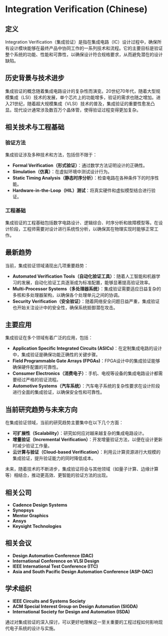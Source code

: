 # Integration Verification (Chinese)

## 定义

Integration Verification（集成验证）是指在集成电路（IC）设计过程中，确保所有设计模块能够在最终产品中协同工作的一系列技术和流程。它的主要目标是验证整个系统的功能、性能和可靠性，以确保设计符合规格要求，从而避免潜在的设计缺陷。

## 历史背景与技术进步

集成验证的概念随着集成电路设计的复杂性而演变。20世纪70年代，随着大型规模集成（LSI）技术的发展，单个芯片上的功能增多，验证的需求也随之增加。进入21世纪，随着超大规模集成（VLSI）技术的普及，集成验证的重要性愈发凸显。现代设计通常涉及数百万个晶体管，使得验证过程变得更加复杂。

## 相关技术与工程基础

### 验证方法

集成验证涉及多种技术和方法，包括但不限于：

- **Formal Verification（形式验证）**：通过数学方法证明设计的正确性。
- **Simulation（仿真）**：在虚拟环境中测试设计行为。
- **Static Timing Analysis（静态时序分析）**：检查电路在各种条件下的时序性能。
- **Hardware-in-the-Loop（HIL）测试**：将真实硬件和虚拟模型结合进行验证。

### 工程基础

集成验证的工程基础包括数字电路设计、逻辑综合、时序分析和故障模型等。在设计阶段，工程师需要对设计进行系统性分析，以确保其在物理实现时能够正常工作。

## 最新趋势

当前，集成验证领域涌现出几项重要趋势：

- **Automated Verification Tools（自动化验证工具）**：随着人工智能和机器学习的发展，自动化验证工具逐渐成为标准配置，能够显著提高验证效率。
- **Multi-Processor Systems（多处理器系统）**：集成验证需要适应日益复杂的多核和多处理器架构，以确保各个处理单元之间的协调。
- **Security Verification（安全验证）**：随着网络安全问题日益严重，集成验证也开始关注设计中的安全性，确保系统抵御潜在攻击。

## 主要应用

集成验证在多个领域有着广泛的应用，包括：

- **Application Specific Integrated Circuits (ASICs)**：在定制集成电路的设计中，集成验证是确保功能正确性的关键步骤。
- **Field Programmable Gate Arrays (FPGAs)**：FPGA设计中的集成验证能够确保硬件配置的可靠性。
- **Consumer Electronics（消费电子）**：手机、电视等设备的集成电路设计都需要经过严格的验证流程。
- **Automotive Systems（汽车系统）**：汽车电子系统的复杂性要求在设计阶段进行全面的集成验证，以确保安全性和可靠性。

## 当前研究趋势与未来方向

在集成验证领域，当前的研究趋势主要集中在以下几个方面：

- **可扩展性（Scalability）**：研究如何应对越来越复杂的集成电路设计。
- **增量验证（Incremental Verification）**：开发增量验证方法，以便在设计更新时减少验证工作量。
- **云计算与验证（Cloud-based Verification）**：利用云计算资源进行大规模的集成验证，提升验证能力的同时降低成本。

未来，随着技术的不断进步，集成验证将会与其他领域（如量子计算、边缘计算等）相结合，推动更高效、更智能的验证方法的出现。

## 相关公司

- **Cadence Design Systems**
- **Synopsys**
- **Mentor Graphics**
- **Ansys**
- **Keysight Technologies**

## 相关会议

- **Design Automation Conference (DAC)**
- **International Conference on VLSI Design**
- **IEEE International Test Conference (ITC)**
- **Asia and South Pacific Design Automation Conference (ASP-DAC)**

## 学术组织

- **IEEE Circuits and Systems Society**
- **ACM Special Interest Group on Design Automation (SIGDA)**
- **International Society for Design and Automation (ISDA)**

通过对集成验证的深入探讨，可以更好地理解这一至关重要的工程过程如何影响现代电子系统的设计与实施。